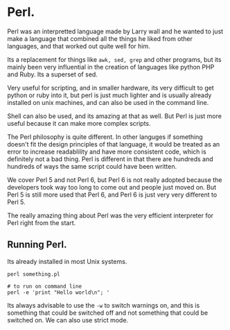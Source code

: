 # Perl.

Perl was an interpretted language made by Larry wall and he wanted to just make a language that combined all the things he liked from other languages, and that worked out quite well for him.

Its a replacement for things like `awk, sed, grep` and other programs, but its mainly been very influential in the creation of languages like python PHP and Ruby. Its a superset of sed.

Very useful for scripting, and in smaller hardware, its very difficult to get python or ruby into it, but perl is just much lighter and is usually already installed on unix machines, and can also be used in the command line.

Shell can also be used, and its amazing at that as well. But Perl is just more useful because it can make more complex scripts.

The Perl philosophy is quite different. In other languges if something doesn't fit the design principles of that language, it would be treated as an error to increase readablility and have more consistent code, which is definitely not a bad thing. Perl is different in that there are hundreds and hundreds of ways the same script could have been written. 

We cover Perl 5 and not Perl 6, but Perl 6 is not really adopted because the developers took way too long to come out and people just moved on. But Perl 5 is still more used that Perl 6, and Perl 6 is just very very different to Perl 5.

The really amazing thing about Perl was the very efficient interpreter for Perl right from the start.



## Running Perl.

Its already installed in most Unix systems.

```shell
perl something.pl

# to run on command line
perl -e 'print "Hello world\n"; '
```

Its always advisable to use the `-w` to switch warnings on, and this is something that could be switched off and not something that could be switched on. We can also use strict mode.
